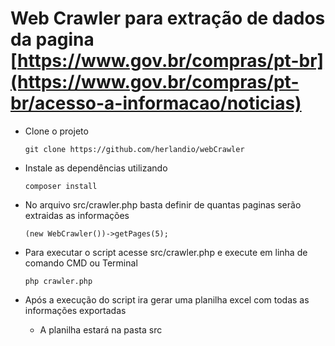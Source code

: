 # Web Crawler para extração de dados da pagina [https://www.gov.br/compras/pt-br](https://www.gov.br/compras/pt-br/acesso-a-informacao/noticias)

- Clone o projeto

  `git clone https://github.com/herlandio/webCrawler`
  
- Instale as dependências utilizando

  `composer install`
  
- No arquivo src/crawler.php basta definir de quantas paginas serão extraidas as informações

  `(new WebCrawler())->getPages(5);`
  
- Para executar o script acesse src/crawler.php e execute em linha de comando CMD ou Terminal

  `php crawler.php`
  
- Após a execução do script ira gerar uma planilha excel com todas as informações exportadas 

  - A planilha estará na pasta src
